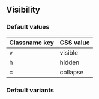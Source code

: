 ## Visibility


<!-- <values.visibility> -->
### Default values
|Classname key|CSS value|
|-------------|---------|
|v            |visible  |
|h            |hidden   |
|c            |collapse |

<!-- </values.visibility> -->


<!-- <variants.visibility> -->
### Default variants

<!-- </variants.visibility> -->
